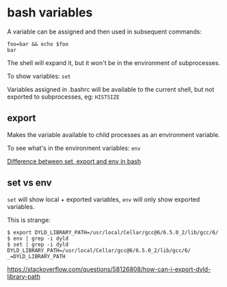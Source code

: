 # bash variables

A variable can be assigned and then used in subsequent commands:
```
foo=bar && echo $foo
bar
```

The shell will expand it, but it won't be in the environment of subprocesses.

To show variables: `set`

Variables assigned in .bashrc will be available to the current shell, but not exported to subprocesses, eg: `HISTSIZE`

## export

Makes the variable available to child processes as an environment variable.

To see what's in the environment variables: `env`

[Difference between set, export and env in bash](https://hackjutsu.com/2016/08/04/Difference%20between%20set,%20export%20and%20env%20in%20bash/)

## set vs env

`set` will show local + exported variables, `env` will only show exported variables.

This is strange:
```
$ export DYLD_LIBRARY_PATH=/usr/local/Cellar/gcc@6/6.5.0_2/lib/gcc/6/
$ env | grep -i dyld
$ set | grep -i dyld
DYLD_LIBRARY_PATH=/usr/local/Cellar/gcc@6/6.5.0_2/lib/gcc/6/
_=DYLD_LIBRARY_PATH
```
https://stackoverflow.com/questions/58126808/how-can-i-export-dyld-library-path
